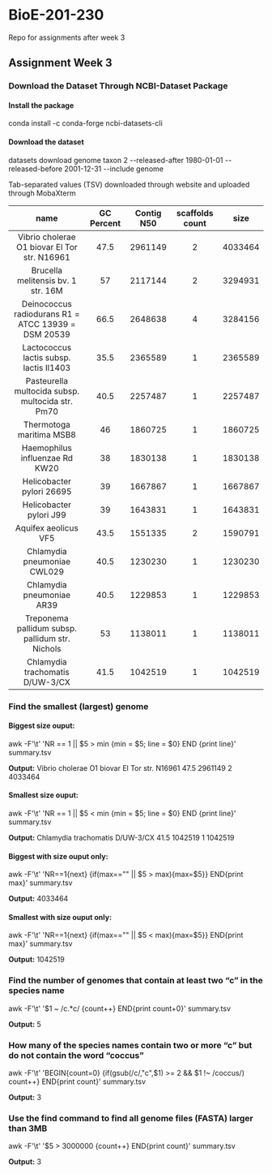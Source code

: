 # BioE-201-230

Repo for assignments after week 3

## Assignment Week 3

### Download the Dataset Through NCBI-Dataset Package

#### Install the package

conda install -c conda-forge ncbi-datasets-cli

#### Download the dataset

datasets download genome taxon 2 --released-after 1980-01-01 --released-before 2001-12-31 --include genome

Tab-separated values (TSV) downloaded through website and uploaded through MobaXterm

| name                                                | GC Percent | Contig N50 | scaffolds count | size    |
|:---------------------------------------------------:|:----------:|:----------:|:---------------:|:-------:|
| Vibrio cholerae O1 biovar El Tor str. N16961        | 47.5       | 2961149    | 2               | 4033464 |
| Brucella melitensis bv. 1 str. 16M                  | 57         | 2117144    | 2               | 3294931 |
| Deinococcus radiodurans R1 = ATCC 13939 = DSM 20539 | 66.5       | 2648638    | 4               | 3284156 |
| Lactococcus lactis subsp. lactis Il1403             | 35.5       | 2365589    | 1               | 2365589 |
| Pasteurella multocida subsp. multocida str. Pm70    | 40.5       | 2257487    | 1               | 2257487 |
| Thermotoga maritima MSB8                            | 46         | 1860725    | 1               | 1860725 |
| Haemophilus influenzae Rd KW20                      | 38         | 1830138    | 1               | 1830138 |
| Helicobacter pylori 26695                           | 39         | 1667867    | 1               | 1667867 |
| Helicobacter pylori J99                             | 39         | 1643831    | 1               | 1643831 |
| Aquifex aeolicus VF5                                | 43.5       | 1551335    | 2               | 1590791 |
| Chlamydia pneumoniae CWL029                         | 40.5       | 1230230    | 1               | 1230230 |
| Chlamydia pneumoniae AR39                           | 40.5       | 1229853    | 1               | 1229853 |
| Treponema pallidum subsp. pallidum str. Nichols     | 53         | 1138011    | 1               | 1138011 |
| Chlamydia trachomatis D/UW-3/CX                     | 41.5       | 1042519    | 1               | 1042519 |

### Find the smallest (largest) genome

#### Biggest size ouput:

awk -F'\t' 'NR == 1 || \$5 > min {min = $5; line = $0} END {print line}' summary.tsv

**Output:** Vibrio cholerae O1 biovar El Tor str. N16961    47.5    2961149 2       4033464

#### Smallest size ouput:

awk -F'\t' 'NR == 1 || \$5 < min {min = $5; line = $0} END {print line}' summary.tsv

**Output:** Chlamydia trachomatis D/UW-3/CX 41.5    1042519 1       1042519

#### Biggest with size ouput only:

awk -F'\t' 'NR==1{next} {if(max=="" || \$5 > max){max=$5}} END{print max}' summary.tsv

**Output:** 4033464

#### Smallest with size ouput only:

awk -F'\t' 'NR==1{next} {if(max=="" || \$5 < max){max=$5}} END{print max}' summary.tsv

**Output:** 1042519

### Find the number of genomes that contain at least two “c” in the species name

awk -F'\t' '$1 ~ /c.*c/ {count++} END{print count+0}' summary.tsv

**Output:** 5

### How many of the species names contain two or more “c” but do not contain the word “coccus”

awk -F'\t' 'BEGIN{count=0} {if(gsub(/c/,"c",\$1) >= 2 && $1 !~ /coccus/) count++} END{print count}' summary.tsv

**Output:** 3

### Use the find command to find all genome files (FASTA) larger than 3MB

awk -F'\t' '$5 > 3000000 {count++} END{print count}' summary.tsv

**Output:** 3
